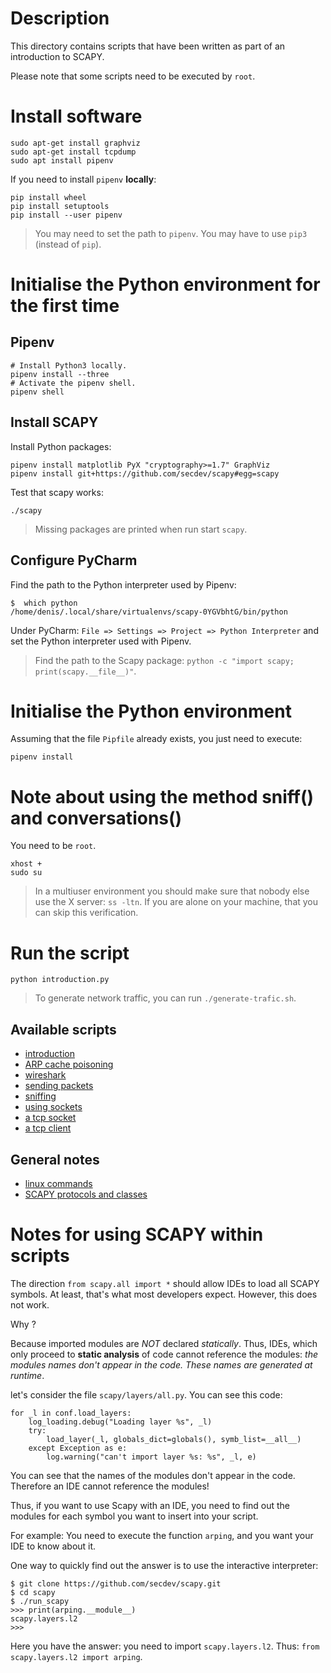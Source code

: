 # Description

This directory contains scripts that have been written as part of an introduction to SCAPY.

Please note that some scripts need to be executed by `root`.

# Install software

    sudo apt-get install graphviz
    sudo apt-get install tcpdump
    sudo apt install pipenv

If you need to install `pipenv` **locally**:

    pip install wheel
    pip install setuptools
    pip install --user pipenv

> You may need to set the path to `pipenv`. You may have to use `pip3` (instead of `pip`). 

# Initialise the Python environment for the first time

## Pipenv

    # Install Python3 locally.
    pipenv install --three
    # Activate the pipenv shell.
    pipenv shell

## Install SCAPY

Install Python packages:

    pipenv install matplotlib PyX "cryptography>=1.7" GraphViz
    pipenv install git+https://github.com/secdev/scapy#egg=scapy

Test that scapy works:

    ./scapy

> Missing packages are printed when run start `scapy`.

## Configure PyCharm

Find the path to the Python interpreter used by Pipenv:

    $  which python
    /home/denis/.local/share/virtualenvs/scapy-0YGVbhtG/bin/python

Under PyCharm: `File => Settings => Project => Python Interpreter` and set the
Python interpreter used with Pipenv.

> Find the path to the Scapy package: `python -c "import scapy; print(scapy.__file__)"`.

# Initialise the Python environment

Assuming that the file `Pipfile` already exists, you just need to execute:

    pipenv install

# Note about using the method sniff() and conversations()

You need to be `root`.

    xhost +
    sudo su

> In a multiuser environment you should make sure that nobody else use the X server: `ss -ltn`.
> If you are alone on your machine, that you can skip this verification.

# Run the script

    python introduction.py

> To generate network traffic, you can run `./generate-trafic.sh`.

## Available scripts

* [introduction](scapy-introduction.py)
* [ARP cache poisoning](scapy-arp-cache-poisoning.py)
* [wireshark](scapy-gen.py)
* [sending packets](scapy-send.py)
* [sniffing](scapy-sniff.py)
* [using sockets](scapy-sockets.py)
* [a tcp socket](scapy-tcp-server.py)
* [a tcp client](scapy-tcp-client.py)

## General notes

* [linux commands](doc/admin.md)
* [SCAPY protocols and classes](doc/scapy-net.md)

# Notes for using SCAPY within scripts

The direction `from scapy.all import *` should allow IDEs to load all SCAPY symbols.
At least, that's what most developers expect. However, this does not work.

Why ?

Because imported modules are *NOT* declared _statically_. Thus, IDEs, which only proceed to
**static analysis** of code cannot reference the modules: _the modules names don't appear in the code.
These names are generated at runtime_.

let's consider the file `scapy/layers/all.py`. You can see this code:

    for _l in conf.load_layers:
        log_loading.debug("Loading layer %s", _l)
        try:
            load_layer(_l, globals_dict=globals(), symb_list=__all__)
        except Exception as e:
            log.warning("can't import layer %s: %s", _l, e)

You can see that the names of the modules don't appear in the code.
Therefore an IDE cannot reference the modules!

Thus, if you want to use Scapy with an IDE, you need to find out the modules
for each symbol you want to insert into your script.

For example: You need to execute the function `arping`, and you want your IDE to know about it.

One way to quickly find out the answer is to use the interactive interpreter:

    $ git clone https://github.com/secdev/scapy.git
    $ cd scapy
    $ ./run_scapy  
    >>> print(arping.__module__)
    scapy.layers.l2
    >>> 
 
Here you have the answer: you need to import `scapy.layers.l2`.
Thus: `from scapy.layers.l2 import arping`.

